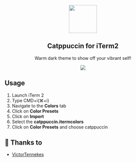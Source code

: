 <p align="center">
  <img src="https://raw.githubusercontent.com/catppuccin/catppuccin/dev/assets/logos/logos/500x500_circle.png" width="90" />
  <h2 align="center">Catppuccin for iTerm2</h2>
</p>
<p align="center">Warm dark theme to show off your vibrant self!</p>

<p align="center">
  <img src="https://raw.githubusercontent.com/catppuccin/iterm/main/assets/ss.png"/>
</p>

## Usage

1. Launch iTerm 2
2. Type CMD+i(⌘+i)
3. Navigate to the **Colors** tab
4. Click on **Color Presets**
5. Click on **Import**
6. Select the **catppuccin.itermcolors**
7. Click on **Color Presets** and choose catppuccin

## 💝 Thanks to

-   [VictorTennekes](https://github.com/VictorTennekes)
